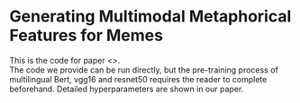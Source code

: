 # Generating Multimodal Metaphorical Features for Memes
This is the code for paper *<<Generating Multimodal Metaphorical Features for Memes>>*.  <br>
The code we provide can be run directly, but the pre-training process of multilingual Bert, vgg16 and resnet50 requires the reader to complete beforehand. Detailed hyperparameters are shown in our paper.
